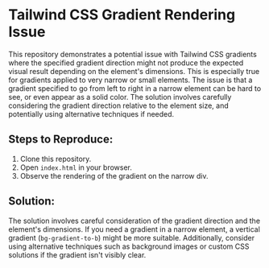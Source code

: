 # Tailwind CSS Gradient Rendering Issue

This repository demonstrates a potential issue with Tailwind CSS gradients where the specified gradient direction might not produce the expected visual result depending on the element's dimensions. This is especially true for gradients applied to very narrow or small elements.  The issue is that a gradient specified to go from left to right in a narrow element can be hard to see, or even appear as a solid color. The solution involves carefully considering the gradient direction relative to the element size, and potentially using alternative techniques if needed.

## Steps to Reproduce:

1. Clone this repository.
2. Open `index.html` in your browser.
3. Observe the rendering of the gradient on the narrow div.

## Solution:

The solution involves careful consideration of the gradient direction and the element's dimensions.  If you need a gradient in a narrow element, a vertical gradient (`bg-gradient-to-b`) might be more suitable.  Additionally, consider using alternative techniques such as background images or custom CSS solutions if the gradient isn't visibly clear. 